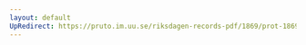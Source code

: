 ```yaml
---
layout: default
UpRedirect: https://pruto.im.uu.se/riksdagen-records-pdf/1869/prot-1869--fk--501/prot-1869--fk--501_023.pdf
---
```

